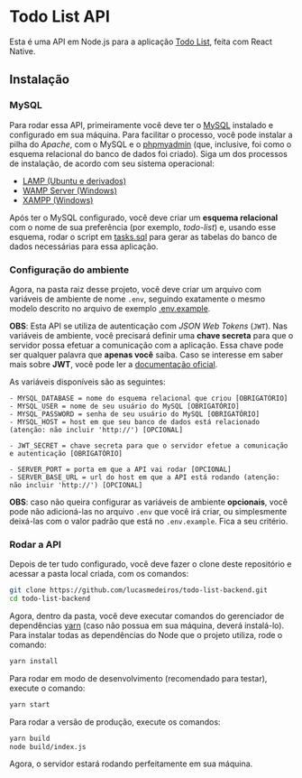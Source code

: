 # Todo List API

Esta é uma API em Node.js para a aplicação [Todo List](https://github.com/lucasmedeiros/todo-list), feita com React Native.

## Instalação

### MySQL

Para rodar essa API, primeiramente você deve ter o [MySQL](https://www.mysql.com/downloads/) instalado e configurado em sua máquina. Para facilitar o processo, você pode instalar a pilha do *Apache*, com o MySQL e o [phpmyadmin](https://www.phpmyadmin.net/downloads/) (que, inclusive, foi como o esquema relacional do banco de dados foi criado). Siga um dos processos de instalação, de acordo com seu sistema operacional:

- [LAMP (Ubuntu e derivados)](https://www.digitalocean.com/community/tutorials/como-instalar-a-pilha-linux-apache-mysql-php-lamp-no-ubuntu-16-04-pt)
- [WAMP Server (Windows)](https://www.devmedia.com.br/instalacao-do-wampserver/25871)
- [XAMPP (Windows)](https://www.apachefriends.org/pt_br/index.html)

Após ter o MySQL configurado, você deve criar um **esquema relacional** com o nome de sua preferência (por exemplo, *todo-list*) e, usando esse esquema, rodar o script em [tasks.sql](./tasks.sql) para gerar as tabelas do banco de dados necessárias para essa aplicação.

### Configuração do ambiente

Agora, na pasta raiz desse projeto, você deve criar um arquivo com variáveis de ambiente de nome `.env`, seguindo exatamente o mesmo modelo descrito no arquivo de exemplo [.env.example](./.env.example).

**OBS**: Esta API se utiliza de autenticação com *JSON Web Tokens* (`JWT`). Nas variáveis de ambiente, você precisará definir uma **chave secreta** para que o servidor possa efetuar a comunicação com a aplicação. Essa chave pode ser qualquer palavra que **apenas você** saiba. Caso se interesse em saber mais sobre **JWT**, você pode ler a [documentação oficial](https://jwt.io/introduction/).

As variáveis disponíveis são as seguintes:

```
- MYSQL_DATABASE = nome do esquema relacional que criou [OBRIGATÓRIO]
- MYSQL_USER = nome de seu usuário do MySQL [OBRIGATÓRIO]
- MYSQL_PASSWORD = senha de seu usuário do MySQL [OBRIGATÓRIO]
- MYSQL_HOST = host em que seu banco de dados está relacionado (atenção: não incluir 'http://') [OPCIONAL]

- JWT_SECRET = chave secreta para que o servidor efetue a comunicação e autenticação [OBRIGATÓRIO]

- SERVER_PORT = porta em que a API vai rodar [OPCIONAL]
- SERVER_BASE_URL = url do host em que a API está rodando (atenção: não incluir 'http://') [OPCIONAL]
```

**OBS**: caso não queira configurar as variáveis de ambiente **opcionais**, você pode não adicioná-las no arquivo `.env` que você irá criar, ou simplesmente deixá-las com o valor padrão que está no `.env.example`. Fica a seu critério.

### Rodar a API

Depois de ter tudo configurado, você deve fazer o clone deste repositório e acessar a pasta local criada, com os comandos:

```zsh
git clone https://github.com/lucasmedeiros/todo-list-backend.git
cd todo-list-backend
```

Agora, dentro da pasta, você deve executar comandos do gerenciador de dependências [yarn](https://yarnpkg.com/lang/en/) (caso não possua em sua máquina, deverá instalá-lo). Para instalar todas as dependências do Node que o projeto utiliza, rode o comando:

```zsh
yarn install
```

Para rodar em modo de desenvolvimento (recomendado para testar), execute o comando:

```zsh
yarn start
```

Para rodar a versão de produção, execute os comandos:

```zsh
yarn build
node build/index.js
```

Agora, o servidor estará rodando perfeitamente em sua máquina.
